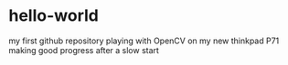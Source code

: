 # hello-world
my first github repository
playing with OpenCV on my new thinkpad P71
making good progress after a slow start
